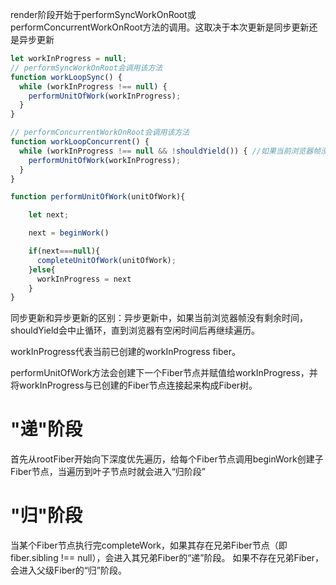 render阶段开始于performSyncWorkOnRoot或performConcurrentWorkOnRoot方法的调用。这取决于本次更新是同步更新还是异步更新

```javascript
let workInProgress = null;
// performSyncWorkOnRoot会调用该方法
function workLoopSync() {
  while (workInProgress !== null) {
    performUnitOfWork(workInProgress);
  }
}

// performConcurrentWorkOnRoot会调用该方法
function workLoopConcurrent() {
  while (workInProgress !== null && !shouldYield()) { //如果当前浏览器帧没有剩余时间，shouldYield会中止循环，直到浏览器有空闲时间后再继续遍历。
    performUnitOfWork(workInProgress);
  }
}

function performUnitOfWork(unitOfWork){

    let next;

    next = beginWork()

    if(next===null){
      completeUnitOfWork(unitOfWork);
    }else{
      workInProgress = next
    }
}

```
同步更新和异步更新的区别：异步更新中，如果当前浏览器帧没有剩余时间，shouldYield会中止循环，直到浏览器有空闲时间后再继续遍历。

workInProgress代表当前已创建的workInProgress fiber。

performUnitOfWork方法会创建下一个Fiber节点并赋值给workInProgress，并将workInProgress与已创建的Fiber节点连接起来构成Fiber树。

# "递"阶段
首先从rootFiber开始向下深度优先遍历，给每个Fiber节点调用beginWork创建子Fiber节点，当遍历到叶子节点时就会进入“归阶段”

# "归"阶段
当某个Fiber节点执行完completeWork，如果其存在兄弟Fiber节点（即fiber.sibling !== null），会进入其兄弟Fiber的“递”阶段。
如果不存在兄弟Fiber，会进入父级Fiber的“归”阶段。